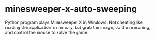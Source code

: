 # minesweeper-x-auto-sweeping
Python program plays Minesweeper X in Windows. Not cheating like reading the application's memory, but grab the image, do the reasoning, and control the mouse to solve the game.


